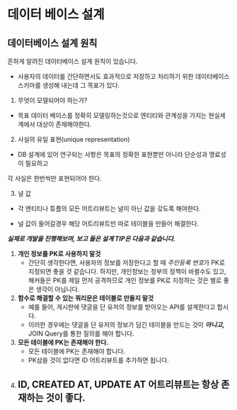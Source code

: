 # 데이터 베이스 설계

## 데이터베이스 설계 원칙
흔하게 알려진 데이터베이스 설계 원칙이 있습니다.

- 사용자의 데이터를 간단하면서도 효과적으로 저장하고 처리하기 위한 데이터베이스 스키마를 생성해 내는데 그 목표가 있다.

1) 무엇이 모델되어야 하는가?

- 목표 데이터 베이스를 정확히 모델링하는것으로 엔티티와 관계성을 가지는 현실세계에서 대상이 존재해야한다.

2) 사실의 유일 표현(unique representation)

- DB 설계에 있어 연구되는 사항은 목표의 정확한 표현뿐만 아니라  단순성과 명료성이 필요하고

각 사실은 한번씩만 표현되어야 한다.

3) 널 값

- 각 엔티티나 튜플의 모든 어트리뷰트는  널이 아닌 값을 갖도록 해야한다.

- 널 값이 들어갈경우 해당 어트리뷰트만 따로 테이블을 만들어 해결한다.

***실제로 개발을 진행해보며, 보고 들은 설계 TIP은 다음과 같습니다.*** 

1. **개인 정보를 PK로 사용하지 말것**
	- 간단히 생각한다면, 사용자의 정보를 저장한다고 할 때 *주민등록 번호*가 PK로 지정되면 좋을 것 같습니다. 하지만, 개인정보는 정부의 정책이 바뀔수도 있고, 해커들은 PK를 제일 먼저 공격하므로 개인 정보를 PK로 지정하는 것은 별로 좋은 생각이 아닙니다.
2. **함수로 해결할 수 있는 쿼리문은 테이블로 만들지 말것**
    - 예를 들어, 게시판에 댓글을 단 유저의 정보를 받아오는 API를 설계한다고 합시다.
    - 이러한 경우에는 댓글을 단 유저의 정보가 담긴 테이블을 만드는 것이 ***아니고,*** JOIN Query를 통한 질의를 해야 합니다. 
3. **모든 테이블에 PK는 존재해야 한다.**
   - 모든 테이블에 PK는 존재해야 합니다.
   - PK삼을 것이 없다면 ID 어트리뷰트를 추가하면 됩니다.
4. **ID, CREATED AT, UPDATE AT 어트리뷰트는 항상 존재하는 것이 좋다.**
   - 
